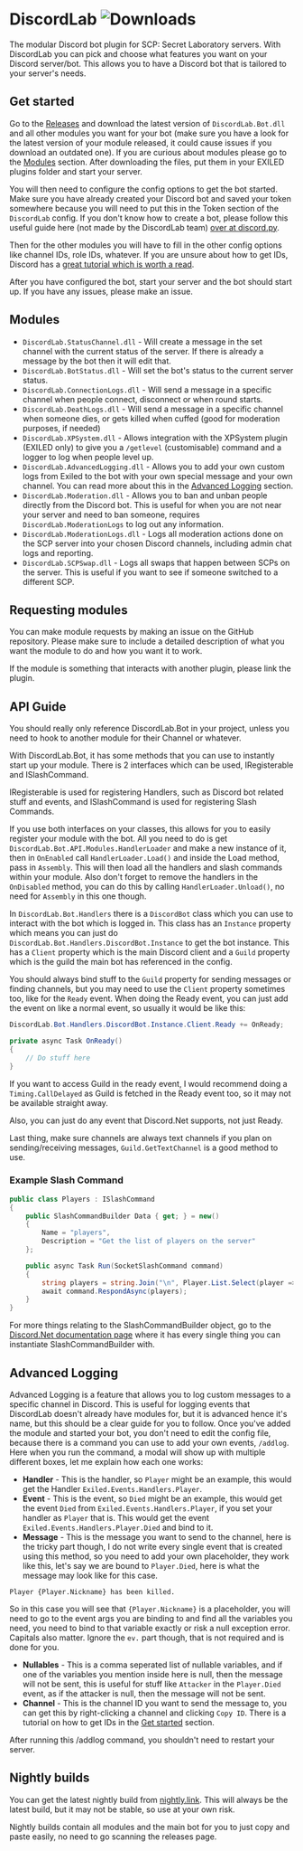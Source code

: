 # DiscordLab ![Downloads](https://img.shields.io/github/downloads/JayXTQ/DiscordLab/total)

The modular Discord bot plugin for SCP: Secret Laboratory servers. With DiscordLab you can pick and choose what
features you want on your Discord server/bot. This allows you to have a Discord bot that is tailored to your server's needs.

## Get started

Go to the [Releases](https://github.com/JayXTQ/DiscordLab/releases) and download the latest version
of `DiscordLab.Bot.dll` and all other modules you want for your bot (make sure you have a look for the latest version of your module released, 
it could cause issues if you download an outdated one). If you are curious about modules please go to
the [Modules](#modules) section. After downloading the files, put them in your EXILED plugins folder and start
your server.

You will then need to configure the config options to get the bot started. Make sure you have already created
your Discord bot and saved your token somewhere because you will need to put this in the Token section of the
`DiscordLab` config. If you don't know how to create a bot, please follow this
useful guide here (not made by the DiscordLab team) [over at discord.py](https://discordpy.readthedocs.io/en/stable/discord.html).

Then for the other modules you will have to fill in the other config options like channel IDs, role IDs, whatever.
If you are unsure about how to get IDs, Discord has a 
[great tutorial which is worth a read](https://support.discord.com/hc/en-us/articles/206346498-Where-can-I-find-my-User-Server-Message-ID).

After you have configured the bot, start your server and the bot should start up. If you have any issues, please make an issue.

## Modules

- `DiscordLab.StatusChannel.dll` - Will create a message in the set channel with the current status of the server. If there is already a message by the bot then it will edit that.
- `DiscordLab.BotStatus.dll` - Will set the bot's status to the current server status.
- `DiscordLab.ConnectionLogs.dll` - Will send a message in a specific channel when people connect, disconnect or when round starts.
- `DiscordLab.DeathLogs.dll` - Will send a message in a specific channel when someone dies, or gets killed when cuffed (good for moderation purposes, if needed)
- `DiscordLab.XPSystem.dll` - Allows integration with the XPSystem plugin (EXILED only) to give you a `/getlevel` (customisable) command and a logger to log when people level up.
- `DiscordLab.AdvancedLogging.dll` - Allows you to add your own custom logs from Exiled to the bot with your own special message and your own channel. You can read more
about this in the [Advanced Logging](#advanced-logging) section.
- `DiscordLab.Moderation.dll` - Allows you to ban and unban people directly from the Discord bot. This is useful for when you are not near your server and need to ban someone, requires `DiscordLab.ModerationLogs` to log out
any information.
- `DiscordLab.ModerationLogs.dll` - Logs all moderation actions done on the SCP server into your chosen Discord channels, including admin chat logs and reporting. 
- `DiscordLab.SCPSwap.dll` - Logs all swaps that happen between SCPs on the server. This is useful if you want to see if someone switched to a different SCP.

## Requesting modules

You can make module requests by making an issue on the GitHub repository. Please make sure
to include a detailed description of what you want the module to do and how you want it to work.

If the module is something that interacts with another plugin, please link the plugin.

## API Guide

You should really only reference DiscordLab.Bot in your project, unless you need to hook to another module for their Channel or whatever.

With DiscordLab.Bot, it has some methods that you can use to instantly start up your module. There is 2 interfaces which can be used, IRegisterable and ISlashCommand.

IRegisterable is used for registering Handlers, such as Discord bot related stuff and events, and ISlashCommand is used for registering Slash Commands.

If you use both interfaces on your classes, this allows for you to easily register your module with the bot. All you need to do is get `DiscordLab.Bot.API.Modules.HandlerLoader` and make a new instance of it, then in
`OnEnabled` call `HandlerLoader.Load()` and inside the Load method, pass in `Assembly`. This will then load all the handlers and slash commands within your module. Also don't forget to remove the handlers in the `OnDisabled`
method, you can do this by calling `HandlerLoader.Unload()`, no need for `Assembly` in this one though.

In `DiscordLab.Bot.Handlers` there is a `DiscordBot` class which you can use to interact with the bot which is logged in.
This class has an `Instance` property which means you can just do `DiscordLab.Bot.Handlers.DiscordBot.Instance` to get the bot instance. This has
a `Client` property which is the main Discord client and a `Guild` property which is the guild the main bot has referenced in the config.

You should always bind stuff to the `Guild` property for sending messages or finding channels, but you may need to
use the `Client` property sometimes too, like for the `Ready` event. When doing the Ready event, you can just add the
event on like a normal event, so usually it would be like this:

```csharp
DiscordLab.Bot.Handlers.DiscordBot.Instance.Client.Ready += OnReady;
```

```csharp
private async Task OnReady()
{
    // Do stuff here
}
```

If you want to access Guild in the ready event, I would recommend doing a `Timing.CallDelayed` as Guild is fetched in the Ready
event too, so it may not be available straight away.

Also, you can just do any event that Discord.Net supports, not just Ready.

Last thing, make sure channels are always text channels if you plan on sending/receiving messages, `Guild.GetTextChannel` is a good method to use.

### Example Slash Command

```csharp
public class Players : ISlashCommand
{
    public SlashCommandBuilder Data { get; } = new()
    {
        Name = "players",
        Description = "Get the list of players on the server"
    };

    public async Task Run(SocketSlashCommand command)
    {
        string players = string.Join("\n", Player.List.Select(player => player.Nickname));
        await command.RespondAsync(players);
    }
}
```

For more things relating to the SlashCommandBuilder object, go to the [Discord.Net documentation page](https://docs.discordnet.dev/api/Discord.SlashCommandBuilder.html) where it has every single thing you can instantiate SlashCommandBuilder with.

## Advanced Logging

Advanced Logging is a feature that allows you to log custom messages to a specific channel in Discord. This is useful for logging
events that DiscordLab doesn't already have modules for, but it is advanced hence it's name, but this should be a clear guide for
you to follow. Once you've added the module and started your bot, you don't need to edit the config file, because there is a command
you can use to add your own events, `/addlog`. Here when you run the command, a modal will show up with multiple different boxes, let
me explain how each one works:

- **Handler** - This is the handler, so `Player` might be an example, this would get the Handler `Exiled.Events.Handlers.Player`.
- **Event** - This is the event, so `Died` might be an example, this would get the event `Died` from `Exiled.Events.Handlers.Player`, 
if you set your handler as `Player` that is. This would get the event `Exiled.Events.Handlers.Player.Died` and bind to it.
- **Message** - This is the message you want to send to the channel, here is the tricky part though, I do not write every single event that
is created using this method, so you need to add your own placeholder, they work like this, let's say we are bound to `Player.Died`,
here is what the message may look like for this case.
```
Player {Player.Nickname} has been killed.
```
So in this case you will see that `{Player.Nickname}` is a placeholder, you will need to go to the event args you are binding to
and find all the variables you need, you need to bind to that variable exactly or risk a null exception error. Capitals also matter.
Ignore the `ev.` part though, that is not required and is done for you.
- **Nullables** - This is a comma seperated list of nullable variables, and if one of the variables you mention inside here is null,
then the message will not be sent, this is useful for stuff like `Attacker` in the `Player.Died` event, as if the attacker is null,
then the message will not be sent.
- **Channel** - This is the channel ID you want to send the message to, you can get this by right-clicking a channel and clicking 
`Copy ID`. There is a tutorial on how to get IDs in the [Get started](#get-started) section.

After running this /addlog command, you shouldn't need to restart your server.

## Nightly builds

You can get the latest nightly build from [nightly.link](https://nightly.link/JayXTQ/DiscordLab/workflows/artifact/main/DiscordLab.zip). This will always be the latest build, but it may not be stable, so use at your own risk.

Nightly builds contain all modules and the main bot for you to just copy and paste easily, no need to go scanning the releases page.
